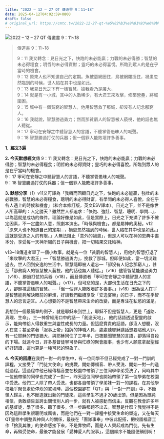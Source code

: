 ```yaml
---
title: "2022 – 12 – 27 QT 傳道書 9：11~18"
date: 2025-04-12T04:02:59+0800
draft: false
# original_url: https://cmtc.tw/2022-12-27-qt-%e5%82%b3%e9%81%93%e6%9b%b8-9%ef%bc%9a1118
---
```


![2022 – 12 – 27 QT 傳道書 9：11~18](/images/qt.jpg  "2022 – 12 – 27 QT 傳道書 9：11~18")

> 傳道書 9：11~18
>
> 9：11 我又轉念：見日光之下，快跑的未必能贏；力戰的未必得勝；智慧的未必得糧食；明哲的未必得資財；靈巧的未必得喜悅。所臨到眾人的是在乎當時的機會。  
> 9：12 原來人也不知道自己的定期。魚被惡網圈住，鳥被網羅捉住，禍患忽然臨到的時候，世人陷在其中也是如此。  
> 9：13 我見日光之下有一樣智慧，據我看乃是廣大，  
> 9：14 就是有一小城，其中的人數稀少，有大君王來攻擊，修築營壘，將城圍困。  
> 9：15 城中有一個貧窮的智慧人，他用智慧救了那城，卻沒有人記念那窮人。  
> 9：16 我就說，智慧勝過勇力；然而那貧窮人的智慧被人藐視，他的話也無人聽從。  
> 9：17 寧可在安靜之中聽智慧人的言語，不聽掌管愚昧人的喊聲。  
> 9：18 智慧勝過打仗的兵器；但一個罪人能敗壞許多善事。

**1.  經文3遍**

**2. 今天默想經文**傳 9：11 我又轉念：見日光之下，快跑的未必能贏；力戰的未必得勝；智慧的未必得糧食；明哲的未必得資財；靈巧的未必得喜悅。所臨到眾人的是在乎當時的機會。  
9：17 寧可在安靜之中聽智慧人的言語，不聽掌管愚昧人的喊聲。  
9：18 智慧勝過打仗的兵器；但一個罪人能敗壞許多善事。

**3. 默想分享**（1）v11又可譯為「我轉而回顧日光之下，快跑的未必能贏，強壯的未必戰勝，智慧的未必得糧食，聰明的未必得財富，有學問的未必得人喜悅，全在乎各人遇上的時候和機會」（和合本修訂版，英文ESV譯本）。日光之下，並不是像世人所高舉的：人定勝天？雖然世人都追求：「快跑、強壯、智慧、聰明、學問…」，以為這就是成功的條件。理論好像是如此，但是實際上，日光之下充滿了許多不確定因素，不一定盡如人意，照劇本演出。「時候與機會」，都是屬神的奧秘。v12「原來人也不知道自己的定期…，禍患忽然臨到的時候，世人陷在其中也是如此。」這就是受造之人的有限。」人無法阻止「意外的禍患」，但是人可以在神的恩典中盡本分，享受每一天神所賜的日子與機會，把一切結果交託給神。

v13~18傳道者舉了一個小故事，就是有一位「貧窮的智慧人」，用他的智慧打退了「來攻擊的大君王」—「智慧勝過勇力」，挽救了那城。但即便如此，當一切災難過去，世人回到安逸的生活中，智慧隨即被人遺忘—「卻沒有人記念那窮人」，甚至「那貧窮人的智慧被人藐視，他的話也無人聽從。」（v16）儘管智慧能勝過勇力（v16）、勝過打仗的兵器（v18），而且傳道者「寧可在安靜之中聽智慧人的言語，不聽掌管愚昧人的喊聲。」（v17）。但可悲的是，大部份生活在日光之下的人，卻輕視這樣的智慧。—「但一個罪人能敗壞許多善事。」（v18）因為世人在乎是智慧能夠解決眼前的麻煩，好讓我們繼續享受「安逸宴樂」的日子，而不在乎智慧人的忠言逆耳。人心想要的不是智慧帶來生命的改變，而是專注在私慾的滿足。

我想到一個最簡單的例子，就是耶穌來到世上，耶穌不但是智慧人，更是「道路、真理、生命」。三一神曾經用口中的話—「創造天地」， 他的話語透過聖靈的啟示，能夠帶給人得救重生與靈性成長的力量。但這麼寶貴的話語，卻沒人想聽，沒人在意；甚至拿著「服事上帝」招牌的神職人員，處處聽耶穌講話想要陷他入罪。有一位耶穌的門徒猶大，與耶穌同住了三年半，日夜聽聞智慧的言語，卻落得自殺的下場。就連今日，許多基督徒寧可參與忙碌的聚會服事，也少有人願意拿起聖經好好研讀，這也算是一種可悲的現象了。

**4. 今天的回應**在我們一對一的學生中，有一位同學不但已經完成了一對一門訓的課程，又接受了「門徒大使命」的挑戰，開始傳福音、帶人受洗、開始一對一的造就過程。這過程中他已經傳福音並在校園中帶領了三位同學學弟受洗了，同時其中一位他帶領的同學也完成了一對一，昨天這位同學也開始帶領了第一位學弟在校園中受洗。他們二人除了帶人受洗，也都各自帶領了學弟妹一對一的課程。在其他學校幾乎聚會處於停炊的窘境時，這個校園卻在「QT」與「一對一門訓」中，不斷領人歸主，也不斷造就出新的門徒來。這些學生不過才20歲出頭，但是因為單純相信，勇敢禱告並跨出關懷別人的一步，就有人被感動而信主。反觀在教會許多年的基督徒，學了很多、聽了很多，但一步路都跨不出去。智慧是什麼？我覺得不是因為這群學生很聰明或厲害，而是他們在一對一課程中接受生命的塑造，又在每天QT靈修中調整與神與人的關係，最後在「團隊事奉」中彼此配搭，把校園福音工作「捨我其誰」的使命感接下來，不是靠牧師，而是人人興起成為門徒。先有生命，再領受使命，最後才能發展「愛神愛人的服事」，這個順序不能隨便顛倒啊！